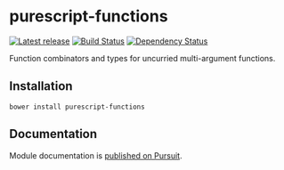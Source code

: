 # purescript-functions

[![Latest release](http://img.shields.io/bower/v/purescript-functions.svg)](https://github.com/purescript/purescript-functions/releases)
[![Build Status](https://travis-ci.org/purescript/purescript-functions.svg?branch=master)](https://travis-ci.org/purescript/purescript-functions)
[![Dependency Status](https://www.versioneye.com/user/projects/55848cea363861001500040b/badge.svg?style=flat)](https://www.versioneye.com/user/projects/55848cea363861001500040b)

Function combinators and types for uncurried multi-argument functions.

## Installation

```
bower install purescript-functions
```

## Documentation

Module documentation is [published on Pursuit](http://pursuit.purescript.org/packages/purescript-functions).
